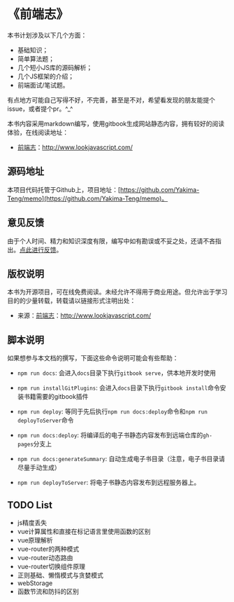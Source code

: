 # 《前端志》

本书计划涉及以下几个方面：

- 基础知识；
- 简单算法题；
- 几个短小JS库的源码解析；
- 几个JS框架的介绍；
- 前端面试/笔试题。

有点地方可能自己写得不好，不完善，甚至是不对，希望看发现的朋友能提个issue，或者提个pr。^_^

本书内容采用markdown编写，使用gitbook生成网站静态内容，拥有较好的阅读体验，在线阅读地址：

- [前端志](http://www.lookjavascript.com/)：http://www.lookjavascript.com/


## 源码地址

本项目代码托管于Github上，项目地址：[https://github.com/Yakima-Teng/memo](https://github.com/Yakima-Teng/memo)。


## 意见反馈

由于个人时间、精力和知识深度有限，编写中如有勘误或不妥之处，还请不吝指出。[点此进行反馈](https://github.com/Yakima-Teng/memo/issues)。


## 版权说明

本书为开源项目，可在线免费阅读。未经允许不得用于商业用途。但允许出于学习目的的少量转载，转载请以链接形式注明出处：

- 来源：[前端志](http://www.lookjavascript.com/)：http://www.lookjavascript.com/


## 脚本说明

如果想参与本文档的撰写，下面这些命令说明可能会有些帮助：

- `npm run docs`: 会进入`docs`目录下执行`gitbook serve`，供本地开发时使用

- `npm run installGitPlugins`: 会进入`docs`目录下执行`gitbook install`命令安装书籍需要的gitbook插件

- `npm run deploy`: 等同于先后执行`npm run docs:deploy`命令和`npm run deployToServer`命令

- `npm run docs:deploy`: 将编译后的电子书静态内容发布到远端仓库的`gh-pages`分支上

- `npm run docs:generateSummary`: 自动生成电子书目录（注意，电子书目录请尽量手动生成）

- `npm run deployToServer`: 将电子书静态内容发布到远程服务器上。


## TODO List


- js精度丢失
- vue计算属性和直接在标记语言里使用函数的区别
- vue原理解析
- vue-router的两种模式
- vue-router动态路由
- vue-router切换组件原理
- 正则基础、懒惰模式与贪婪模式
- webStorage
- 函数节流和防抖的区别
